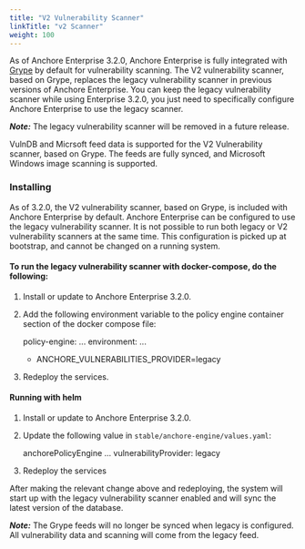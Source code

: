 ```yaml
---
title: "V2 Vulnerability Scanner"
linkTitle: "v2 Scanner"
weight: 100
---
```


As of Anchore Enterprise 3.2.0, Anchore Enterprise is fully integrated with [Grype](https://github.com/anchore/grype) by default for vulnerability scanning. The V2 vulnerability scanner, based on Grype, replaces the legacy vulnerability scanner in previous versions of Anchore Enterprise.
You can keep the legacy vulnerability scanner while using Enterprise 3.2.0, you just need to specifically configure Anchore Enterprise to use the legacy scanner. 

***Note:*** The legacy vulnerability scanner will be removed in a future release.

VulnDB and Micrsoft feed data is supported for the V2 Vulnerability scanner, based on Grype. The feeds are fully synced, and Microsoft Windows image scanning is supported.

### Installing
As of 3.2.0, the V2 vulnerability scanner, based on Grype, is included with Anchore Enterprise by default. Anchore Enterprise can be configured to use the legacy vulnerability scanner. It is not possible to run
both legacy or V2 vulnerability scanners at the same time. This configuration is picked up at bootstrap, and cannot be changed on a running system.

#### To run the legacy vulnerability scanner with docker-compose, do the following:
1. Install or update to Anchore Enterprise 3.2.0.
2. Add the following environment variable to the policy engine container section of the docker compose file:


    policy-engine:
      ...
      environment:
      ...
      - ANCHORE_VULNERABILITIES_PROVIDER=legacy

3. Redeploy the services.

#### Running with helm
1. Install or update to Anchore Enterprise 3.2.0.
2. Update the following value in `stable/anchore-engine/values.yaml`:


    anchorePolicyEngine
      ...
      vulnerabilityProvider: legacy

3. Redeploy the services

After making the relevant change above and redeploying, the system will start up with the legacy vulnerability scanner enabled and will
sync the latest version of the database. 

***Note:*** The Grype feeds will no longer be synced when legacy is configured. All vulnerability data
and scanning will come from the legacy feed.

